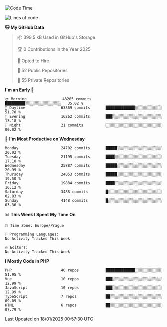 <!--START_SECTION:waka-->
![Code Time](http://img.shields.io/badge/Code%20Time-1%2C584%20hrs%203%20mins-blue)

![Lines of code](https://img.shields.io/badge/From%20Hello%20World%20I%27ve%20Written-37.9%20million%20lines%20of%20code-blue)

**🐱 My GitHub Data** 

> 📦 399.5 kB Used in GitHub's Storage 
 > 
> 🏆 0 Contributions in the Year 2025
 > 
> 💼 Opted to Hire
 > 
> 📜 52 Public Repositories 
 > 
> 🔑 55 Private Repositories 
 > 
**I'm an Early 🐤** 

```text
🌞 Morning                43205 commits       █████████░░░░░░░░░░░░░░░░   35.02 % 
🌆 Daytime                63869 commits       █████████████░░░░░░░░░░░░   51.78 % 
🌃 Evening                16262 commits       ███░░░░░░░░░░░░░░░░░░░░░░   13.18 % 
🌙 Night                  21 commits          ░░░░░░░░░░░░░░░░░░░░░░░░░   00.02 % 
```
📅 **I'm Most Productive on Wednesday** 

```text
Monday                   24702 commits       █████░░░░░░░░░░░░░░░░░░░░   20.02 % 
Tuesday                  21195 commits       ████░░░░░░░░░░░░░░░░░░░░░   17.18 % 
Wednesday                25887 commits       █████░░░░░░░░░░░░░░░░░░░░   20.99 % 
Thursday                 24053 commits       █████░░░░░░░░░░░░░░░░░░░░   19.50 % 
Friday                   19884 commits       ████░░░░░░░░░░░░░░░░░░░░░   16.12 % 
Saturday                 3488 commits        █░░░░░░░░░░░░░░░░░░░░░░░░   02.83 % 
Sunday                   4148 commits        █░░░░░░░░░░░░░░░░░░░░░░░░   03.36 % 
```


📊 **This Week I Spent My Time On** 

```text
🕑︎ Time Zone: Europe/Prague

💬 Programming Languages: 
No Activity Tracked This Week

🔥 Editors: 
No Activity Tracked This Week
```

**I Mostly Code in PHP** 

```text
PHP                      40 repos            █████████████░░░░░░░░░░░░   51.95 % 
Vue                      10 repos            ███░░░░░░░░░░░░░░░░░░░░░░   12.99 % 
JavaScript               10 repos            ███░░░░░░░░░░░░░░░░░░░░░░   12.99 % 
TypeScript               7 repos             ██░░░░░░░░░░░░░░░░░░░░░░░   09.09 % 
HTML                     6 repos             ██░░░░░░░░░░░░░░░░░░░░░░░   07.79 % 
```




 Last Updated on 18/01/2025 00:57:30 UTC
<!--END_SECTION:waka-->
<!--
**AlexKratky/AlexKratky** is a ✨ _special_ ✨ repository because its `README.md` (this file) appears on your GitHub profile.

Here are some ideas to get you started:

- 🔭 I’m currently working on ...
- 🌱 I’m currently learning ...
- 👯 I’m looking to collaborate on ...
- 🤔 I’m looking for help with ...
- 💬 Ask me about ...
- 📫 How to reach me: ...
- 😄 Pronouns: ...
- ⚡ Fun fact: ...
-->
